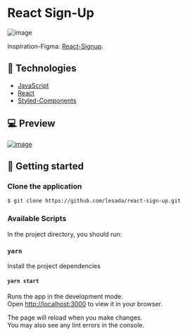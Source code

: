 # React Sign-Up

![image](https://user-images.githubusercontent.com/68572174/195689276-600de52e-646a-41d1-b702-67d2da5fae74.png)

Inspiration-Figma: [React-Signup](https://www.figma.com/file/iplx8vxEZYMVWi2bog8bJf/React-Signup?node-id=0%3A1).

## 🧪 Technologies

- [JavaScript](https://www.javascript.com/)
- [React](https://reactjs.org/)
- [Styled-Components](https://styled-components.com/)

## 💻 Preview

[![image](https://user-images.githubusercontent.com/68572174/195693133-36c882c3-7a84-4349-9d6b-6c77a2afaa7b.png)](https://lesada.github.io/react-sign-up/)

## 🚀 Getting started

### Clone the application

`$ git clone https://github.com/lesada/react-sign-up.git`

### Available Scripts

In the project directory, you should run:

### `yarn`

Install the project dependencies

#### `yarn start`

Runs the app in the development mode.\
Open [http://localhost:3000](http://localhost:3000) to view it in your browser.

The page will reload when you make changes.\
You may also see any lint errors in the console.
